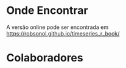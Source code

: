 # Onde Encontrar

A versão online pode ser encontrada em <https://robsonol.github.io/timeseries_r_book/>

# Colaboradores
